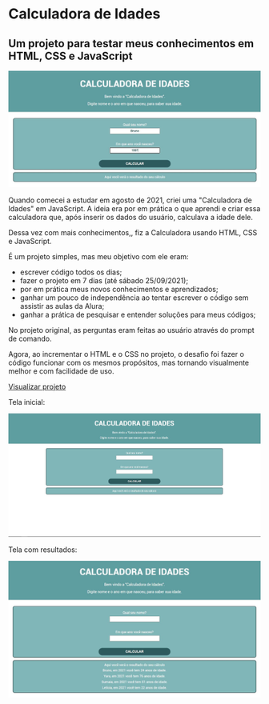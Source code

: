 # Calculadora de Idades
## Um projeto para testar meus conhecimentos em HTML, CSS e JavaScript

![Previw do projeto](./Imgs/tela2.JPG)

Quando comecei a estudar em agosto de 2021, criei uma "Calculadora de Idades" em JavaScript. A ideia era por em prática o que aprendi e criar essa calculadora que, após inserir os dados do usuário, calculava a idade dele.

Dessa vez com mais conhecimentos,, fiz a Calculadora usando HTML, CSS e JavaScript.

É um projeto simples, mas meu objetivo com ele eram:

- escrever código todos os dias;
- fazer o projeto em 7 dias (até sábado 25/09/2021);
- por em prática meus novos conhecimentos e aprendizados;
- ganhar um pouco de independência ao tentar escrever o código sem assistir as aulas da Alura;
- ganhar a prática de pesquisar e entender soluções para meus códigos;

No projeto original, as perguntas eram feitas ao usuário através do prompt de comando.

Agora, ao incrementar o HTML e o CSS no projeto, o desafio foi fazer o código funcionar com os mesmos propósitos, mas tornando visualmente melhor e com facilidade de uso.

[Visualizar projeto](https://brunosabbagmachado.github.io/calculadora-de-idades/)

Tela inicial:

![Tela inicial](./Imgs/tela1.JPG)



Tela com resultados:

![Tela com resultados](./Imgs/tela3.JPG)
